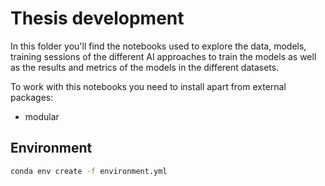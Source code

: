# Thesis development

In this folder you'll find the notebooks used
to explore the data, models, training sessions of the different
AI approaches to train the models as well as the results
and metrics of the models in the different datasets.

To work with this notebooks you need to install apart from
external packages:

- modular


## Environment

```sh
conda env create -f environment.yml
```
